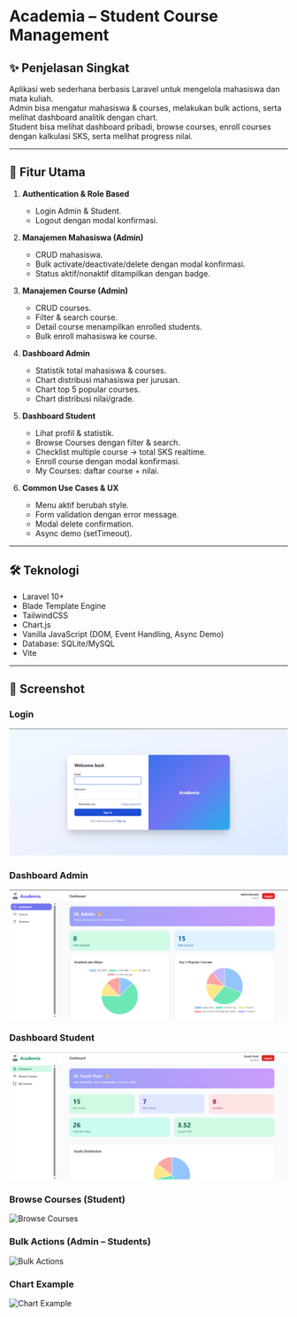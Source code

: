 # Academia – Student Course Management

## ✨ Penjelasan Singkat
Aplikasi web sederhana berbasis Laravel untuk mengelola mahasiswa dan mata kuliah.  
Admin bisa mengatur mahasiswa & courses, melakukan bulk actions, serta melihat dashboard analitik dengan chart.  
Student bisa melihat dashboard pribadi, browse courses, enroll courses dengan kalkulasi SKS, serta melihat progress nilai.

---

## 🔑 Fitur Utama
1. **Authentication & Role Based**
   - Login Admin & Student.
   - Logout dengan modal konfirmasi.

2. **Manajemen Mahasiswa (Admin)**
   - CRUD mahasiswa.
   - Bulk activate/deactivate/delete dengan modal konfirmasi.
   - Status aktif/nonaktif ditampilkan dengan badge.

3. **Manajemen Course (Admin)**
   - CRUD courses.
   - Filter & search course.
   - Detail course menampilkan enrolled students.
   - Bulk enroll mahasiswa ke course.

4. **Dashboard Admin**
   - Statistik total mahasiswa & courses.
   - Chart distribusi mahasiswa per jurusan.
   - Chart top 5 popular courses.
   - Chart distribusi nilai/grade.

5. **Dashboard Student**
   - Lihat profil & statistik.
   - Browse Courses dengan filter & search.
   - Checklist multiple course → total SKS realtime.
   - Enroll course dengan modal konfirmasi.
   - My Courses: daftar course + nilai.

6. **Common Use Cases & UX**
   - Menu aktif berubah style.
   - Form validation dengan error message.
   - Modal delete confirmation.
   - Async demo (setTimeout).

---

## 🛠 Teknologi
- Laravel 10+
- Blade Template Engine
- TailwindCSS
- Chart.js
- Vanilla JavaScript (DOM, Event Handling, Async Demo)
- Database: SQLite/MySQL
- Vite

---

## 📸 Screenshot
### Login
![Login Screenshot](docs/screenshots/login.png)

### Dashboard Admin
![Dashboard Admin](docs/screenshots/admin-dashboard.png)

### Dashboard Student
![Dashboard Student](docs/screenshots/student-dashboard.png)

### Browse Courses (Student)
![Browse Courses](docs/screenshots/browse-courses.png)

### Bulk Actions (Admin – Students)
![Bulk Actions](docs/screenshots/bulk-actions.png)

### Chart Example
![Chart Example](docs/screenshots/charts.png)
